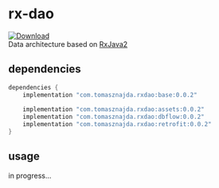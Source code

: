 # rx-dao
[ ![Download](https://api.bintray.com/packages/tomasznajda/rx-dao/base/images/download.svg?version=0.0.2) ](https://bintray.com/tomasznajda/rx-dao/base/0.0.2/link)\
Data architecture based on [RxJava2](https://github.com/ReactiveX/RxJava)

## dependencies
```groovy
dependencies {
    implementation "com.tomasznajda.rxdao:base:0.0.2"
    
    implementation "com.tomasznajda.rxdao:assets:0.0.2"
    implementation "com.tomasznajda.rxdao:dbflow:0.0.2"
    implementation "com.tomasznajda.rxdao:retrofit:0.0.2"
}
```

## usage
in progress...